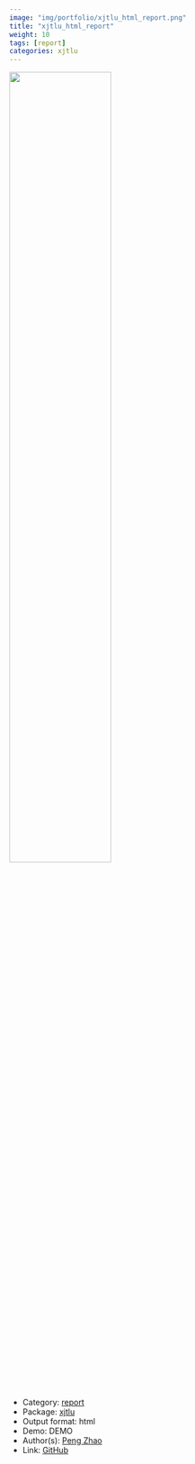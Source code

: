 ```yaml
---
image: "img/portfolio/xjtlu_html_report.png"
title: "xjtlu_html_report"
weight: 10
tags: [report]
categories: xjtlu
---
```




<!--more-->

<p><a href="../../img/portfolio/xjtlu_html_report.png"><img class = "jf-image-shadow" src="../../img/portfolio/xjtlu_html_report.png", width="60%"></a></p>

- Category: [report](../../tags/report)
- Package: [xjtlu](xjtlu)
- Output format: html
- Demo: DEMO
- Author(s): [Peng Zhao](https://pzhao.org)
- Link: [GitHub](https://github.com/pzhaonet/xjtlu)


